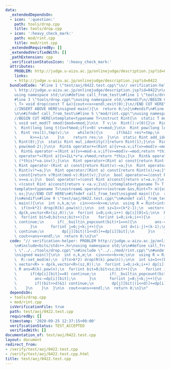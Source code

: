 ```yaml
---
data:
  _extendedDependsOn:
  - icon: ':question:'
    path: tools/drop.cpp
    title: tools/drop.cpp
  - icon: ':heavy_check_mark:'
    path: mod/rint.cpp
    title: mod/rint.cpp
  _extendedRequiredBy: []
  _extendedVerifiedWith: []
  _pathExtension: cpp
  _verificationStatusIcon: ':heavy_check_mark:'
  attributes:
    PROBLEM: http://judge.u-aizu.ac.jp/onlinejudge/description.jsp?id=0422
    links:
    - http://judge.u-aizu.ac.jp/onlinejudge/description.jsp?id=0422
  bundledCode: "#line 1 \"test/aoj/0422.test.cpp\"\n// verification-helper: PROBLEM\
    \ http://judge.u-aizu.ac.jp/onlinejudge/description.jsp?id=0422\n\n#include<bits/stdc++.h>\n\
    using namespace std;\n\n#define call_from_test\n#line 1 \"tools/drop.cpp\"\n\n\
    #line 3 \"tools/drop.cpp\"\nusing namespace std;\n#endif\n//BEGIN CUT HERE\ntemplate<typename\
    \ T> void drop(const T &x){cout<<x<<endl;exit(0);}\n//END CUT HERE\n#ifndef call_from_test\n\
    //INSERT ABOVE HERE\nsigned main(){\n  return 0;\n}\n#endif\n#line 2 \"mod/rint.cpp\"\
    \n\n#ifndef call_from_test\n#line 5 \"mod/rint.cpp\"\nusing namespace std;\n#endif\n\
    //BEGIN CUT HERE\ntemplate<typename T>\nstruct Rint{\n  static T mod;\n  static\
    \ void set_mod(T nmod){mod=nmod;}\n\n  T v;\n  Rint():v(0){}\n  Rint(signed v):v(v){}\n\
    \  Rint(long long t){v=t%mod;if(v<0) v+=mod;}\n\n  Rint pow(long long k){\n  \
    \  Rint res(1),tmp(v);\n    while(k){\n      if(k&1) res*=tmp;\n      tmp*=tmp;\n\
    \      k>>=1;\n    }\n    return res;\n  }\n\n  static Rint add_identity(){return\
    \ Rint(0);}\n  static Rint mul_identity(){return Rint(1);}\n\n  Rint inv(){return\
    \ pow(mod-2);}\n\n  Rint& operator+=(Rint a){v+=a.v;if(v>=mod)v-=mod;return *this;}\n\
    \  Rint& operator-=(Rint a){v+=mod-a.v;if(v>=mod)v-=mod;return *this;}\n  Rint&\
    \ operator*=(Rint a){v=1LL*v*a.v%mod;return *this;}\n  Rint& operator/=(Rint a){return\
    \ (*this)*=a.inv();}\n\n  Rint operator+(Rint a) const{return Rint(v)+=a;}\n \
    \ Rint operator-(Rint a) const{return Rint(v)-=a;}\n  Rint operator*(Rint a) const{return\
    \ Rint(v)*=a;}\n  Rint operator/(Rint a) const{return Rint(v)/=a;}\n\n  Rint operator-()\
    \ const{return v?Rint(mod-v):Rint(v);}\n\n  bool operator==(const Rint a)const{return\
    \ v==a.v;}\n  bool operator!=(const Rint a)const{return v!=a.v;}\n  bool operator\
    \ <(const Rint a)const{return v <a.v;}\n};\ntemplate<typename T> T Rint<T>::mod;\n\
    template<typename T>\nostream& operator<<(ostream &os,Rint<T> m){os<<m.v;return\
    \ os;}\n//END CUT HERE\n#ifndef call_from_test\nsigned main(){\n  return 0;\n\
    }\n#endif\n#line 9 \"test/aoj/0422.test.cpp\"\n#undef call_from_test\n\nsigned\
    \ main(){\n\n  int n,k,m;\n  cin>>n>>k>>m;\n\n  using R = Rint<int>;\n  R::set_mod(m);\n\
    \  if(n>k*2) drop(R(k).pow(n));\n\n  int sz=1<<(k*2-1);\n  vector< vector<R> >\
    \ dp(k,vector<R>(sz,0));\n  for(int i=0;i<k;i++) dp[i][0]=1;\n\n  R ans=R(k).pow(n);\n\
    \  for(int bit=0;bit<sz;bit++){\n    for(int i=0;i<k;i++){\n      if(dp[i][bit]==0)\
    \ continue;\n      if(__builtin_popcount(bit)+1==n){\n        ans-=dp[i][bit];\n\
    \      }\n      for(int j=0;j<k;j++){\n        int d=(i-j)+(k-1);\n        if((bit>>d)&1)\
    \ continue;\n        dp[j][bit|(1<<d)]+=dp[i][bit];\n      }\n    }\n  }\n\n \
    \ cout<<ans<<endl;\n  return 0;\n}\n"
  code: "// verification-helper: PROBLEM http://judge.u-aizu.ac.jp/onlinejudge/description.jsp?id=0422\n\
    \n#include<bits/stdc++.h>\nusing namespace std;\n\n#define call_from_test\n#include\
    \ \"../../tools/drop.cpp\"\n#include \"../../mod/rint.cpp\"\n#undef call_from_test\n\
    \nsigned main(){\n\n  int n,k,m;\n  cin>>n>>k>>m;\n\n  using R = Rint<int>;\n\
    \  R::set_mod(m);\n  if(n>k*2) drop(R(k).pow(n));\n\n  int sz=1<<(k*2-1);\n  vector<\
    \ vector<R> > dp(k,vector<R>(sz,0));\n  for(int i=0;i<k;i++) dp[i][0]=1;\n\n \
    \ R ans=R(k).pow(n);\n  for(int bit=0;bit<sz;bit++){\n    for(int i=0;i<k;i++){\n\
    \      if(dp[i][bit]==0) continue;\n      if(__builtin_popcount(bit)+1==n){\n\
    \        ans-=dp[i][bit];\n      }\n      for(int j=0;j<k;j++){\n        int d=(i-j)+(k-1);\n\
    \        if((bit>>d)&1) continue;\n        dp[j][bit|(1<<d)]+=dp[i][bit];\n  \
    \    }\n    }\n  }\n\n  cout<<ans<<endl;\n  return 0;\n}\n"
  dependsOn:
  - tools/drop.cpp
  - mod/rint.cpp
  isVerificationFile: true
  path: test/aoj/0422.test.cpp
  requiredBy: []
  timestamp: '2020-09-25 12:37:15+09:00'
  verificationStatus: TEST_ACCEPTED
  verifiedWith: []
documentation_of: test/aoj/0422.test.cpp
layout: document
redirect_from:
- /verify/test/aoj/0422.test.cpp
- /verify/test/aoj/0422.test.cpp.html
title: test/aoj/0422.test.cpp
---
```

